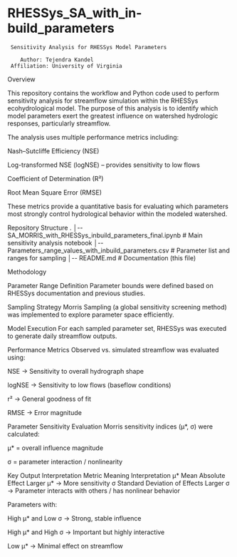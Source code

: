 # RHESSys_SA_with_in-build_parameters

     Sensitivity Analysis for RHESSys Model Parameters

        Author: Tejendra Kandel
     Affiliation: University of Virginia

Overview

This repository contains the workflow and Python code used to perform sensitivity analysis for streamflow simulation within the RHESSys ecohydrological model. The purpose of this analysis is to identify which model parameters exert the greatest influence on watershed hydrologic responses, particularly streamflow.

The analysis uses multiple performance metrics including:

Nash–Sutcliffe Efficiency (NSE)

Log-transformed NSE (logNSE) – provides sensitivity to low flows

Coefficient of Determination (R²)

Root Mean Square Error (RMSE)

These metrics provide a quantitative basis for evaluating which parameters most strongly control hydrological behavior within the modeled watershed.

Repository Structure
.
│-- SA_MORRIS_with_RHESSys_inbuild_parameters_final.ipynb  # Main sensitivity analysis notebook
│-- Parameters_range_values_with_inbuild_parameters.csv     # Parameter list and ranges for sampling
│-- README.md                                               # Documentation (this file)


Methodology

Parameter Range Definition
Parameter bounds were defined based on RHESSys documentation and previous studies.

Sampling Strategy
Morris Sampling (a global sensitivity screening method) was implemented to explore parameter space efficiently.

Model Execution
For each sampled parameter set, RHESSys was executed to generate daily streamflow outputs.

Performance Metrics
Observed vs. simulated streamflow was evaluated using:

NSE → Sensitivity to overall hydrograph shape

logNSE → Sensitivity to low flows (baseflow conditions)

r² → General goodness of fit

RMSE → Error magnitude

Parameter Sensitivity Evaluation
Morris sensitivity indices (μ*, σ) were calculated:

μ* = overall influence magnitude

σ = parameter interaction / nonlinearity

Key Output Interpretation
Metric	Meaning	Interpretation
μ*	Mean Absolute Effect	Larger μ* → More sensitivity
σ	Standard Deviation of Effects	Larger σ → Parameter interacts with others / has nonlinear behavior

Parameters with:

High μ* and Low σ → Strong, stable influence

High μ* and High σ → Important but highly interactive

Low μ* → Minimal effect on streamflow
